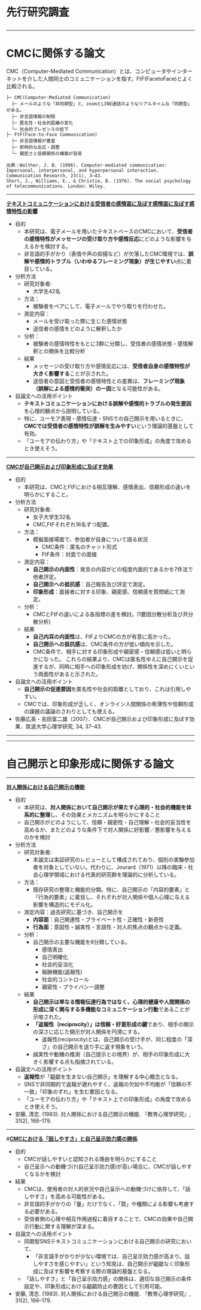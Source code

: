 # 先行研究調査
## 
-------------------------------------------------------------------------------------------------------------------
# CMCに関係する論文
CMC（Computer-Mediated Communication）とは、コンピュータやインターネットを介した人間同士のコミュニケーションを指す。FtF(FacetoFace)とよく比較される。

```
├─ CMC(Computer-Mediated Communication)
  ├─ メールのような「非同期型」と、zoomとLINE通話のようなリアルタイムな「同期型」がある。
  ├─ 非言語情報の制限
  ├─ 匿名性・社会的距離の変化
  └─ 社会的プレゼンスの低下
├─ FtF(Face-to-Face Communication)
  ├─ 非言語情報が豊富
  ├─ 即時的な反応・調整
  └─ 親密さと信頼関係の構築が容易

出典：Walther, J. B. (1996). Computer-mediated communication: Impersonal, interpersonal, and hyperpersonal interaction. Communication Research, 23(1), 3–43.
Short, J., Williams, E., & Christie, B. (1976). The social psychology of telecommunications. London: Wiley.
```

-------------------------------------------------------------------------------------------------------------------
[**テキストコミュニケーションにおける受信者の感情面に及ぼす感情面に及ぼす感情特性の影響**](https://github.com/YutaroShinomiya/Yutaro-Shinomiya/blob/e07f2e175d17a37a6ffdc445a17e7978680340e3/GM%E8%AD%B0%E4%BA%8B%E9%8C%B2/%E5%85%88%E8%A1%8C%E7%A0%94%E7%A9%B6/%E3%83%86%E3%82%AD%E3%82%B9%E3%83%88%E3%82%B3%E3%83%9F%E3%83%A5%E3%83%8B%E3%82%B1%E3%83%BC%E3%82%B7%E3%83%A7%E3%83%B3%E3%81%AB%E3%81%8A%E3%81%91%E3%82%8B%E5%8F%97%E4%BF%A1%E8%80%85%E3%81%AE%E6%84%9F%E6%83%85%E9%9D%A2%E3%81%AB%E5%8F%8A%E3%81%BB%E3%82%99%E3%81%99%E6%84%9F%E6%83%85%E9%9D%A2%E3%81%AB%E5%8F%8A%E3%81%BB%E3%82%99%E3%81%99%E6%84%9F%E6%83%85%E7%89%B9%E6%80%A7%E3%81%AE%E5%BD%B1%E9%9F%BF.pdf)
- 目的
  - 本研究は、電子メールを用いたテキストベースのCMCにおいて、**受信者の感情特性がメッセージの受け取り方や感情反応**にどのような影響を与えるかを検討する。
  - 非言語的手がかり（表情や声の抑揚など）が欠落したCMC環境では、**誤解や感情的トラブル（いわゆるフレーミング現象）が生じやすい**点に着目している。
- 分析方法
  - 研究対象者:
    - 大学生42名
  - 方法：
    - 被験者をペアにして、電子メールでやり取りを行わせた。
  - 測定内容：
    - メールを受け取った際に生じた感情状態
    - 送信者の感情をどのように解釈したか
  - 分析：
    - 被験者の感情特性をもとに3群に分類し、受信者の感情状態・感情解釈との関係を比較分析
  - 結果
    - メッセージの受け取り方や感情反応には、**受信者自身の感情特性が大きく影響する**ことが示された。
    - 送信者の意図と受信者の感情特性との差異は、**フレーミング現象（誤解による感情的衝突）の一因**となる可能性がある。
- 自論文への活用ポイント
  - **テキストコミュニケーションにおける誤解や感情的トラブルの発生要因**を心理的観点から説明している。
  - 特に、ユーモア表現・感情伝達・SNSでの自己開示を用いるときに、**CMCでは受信者の感情特性が誤解を生みやすい**という理論的基盤として有効。
  - 「ユーモアの伝わり方」や「テキスト上での印象形成」の角度で攻めるとき使えそう。
-------------------------------------------------------------------------------------------------------------------
[**CMCが自己開示および印象形成に及ぼす効果**]([https://github.com/YutaroShinomiya/Yutaro-Shinomiya/blob/e07f2e175d17a37a6ffdc445a17e7978680340e3/GM%E8%AD%B0%E4%BA%8B%E9%8C%B2/%E5%85%88%E8%A1%8C%E7%A0%94%E7%A9%B6/%E3%83%86%E3%82%AD%E3%82%B9%E3%83%88%E3%82%B3%E3%83%9F%E3%83%A5%E3%83%8B%E3%82%B1%E3%83%BC%E3%82%B7%E3%83%A7%E3%83%B3%E3%81%AB%E3%81%8A%E3%81%91%E3%82%8B%E5%8F%97%E4%BF%A1%E8%80%85%E3%81%AE%E6%84%9F%E6%83%85%E9%9D%A2%E3%81%AB%E5%8F%8A%E3%81%BB%E3%82%99%E3%81%99%E6%84%9F%E6%83%85%E9%9D%A2%E3%81%AB%E5%8F%8A%E3%81%BB%E3%82%99%E3%81%99%E6%84%9F%E6%83%85%E7%89%B9%E6%80%A7%E3%81%AE%E5%BD%B1%E9%9F%BF.pdf](https://github.com/YutaroShinomiya/Yutaro-Shinomiya/blob/132a8026531d2983ea63e3df1fd9b1e8fc59c9e3/GM%E8%AD%B0%E4%BA%8B%E9%8C%B2/%E5%85%88%E8%A1%8C%E7%A0%94%E7%A9%B6/6.pdf))
- 目的
  - 本研究は、CMCとFtFにおける相互理解、感情表出、信頼形成の違いを明らかにすること。
- 分析方法
  - 研究対象者:
    - 女子大学生32名
    - CMC,FtFそれぞれ16名ずつ配置。
  - 方法：
    - 模擬面接場面で、参加者が自身について語る状況
      - CMC条件：匿名のチャット形式
      - FtF条件：対面での面接
  - 測定内容：
    - **自己開示の内面性**：発言の内容がどの程度内面的であるかを7件法で他者評定。
    - **自己開示への抵抗感**：自己報告及び評定で測定。
    - **印象形成**：面接者に対する印象、親密感、信頼感を質問紙にて測定。
  - 分析：
    - CMCとFtFの違いによる各指標の差を検討。(1要因分散分析及び共分散分析)
  - 結果
    - **自己内耳の内面性**は、FtFよりCMCの方が有意に高かった。
    - **自己開示への抵抗感**は、CMC条件の方が低い傾向を示した。
    - CMC条件で、相手に対する印象形成や親密感・信頼感は低いと明らかになった。
    これらの結果より、CMCは匿名性ゆえに自己開示を促進するが、同時に相手への印象形成を妨げ、関係性を深めにくいという両面性があると示された。
- 自論文への活用ポイント
  - **自己開示の促進要因**を匿名性や社会的距離としており、これは引用しやすい。
  - CMCでは、印象形成が乏しく、オンライン人間関係の希薄性や信頼形成の課題の議論のさわりとしても使える。
- 佐藤広英・吉田富二雄（2007）．CMCが自己開示および印象形成に及ぼす効果．筑波大学心理学研究, 34, 37–43.
-------------------------------------------------------------------------------------------------------------------

-------------------------------------------------------------------------------------------------------------------
# 自己開示と印象形成に関係する論文
-------------------------------------------------------------------------------------------------------------------
[**対人関係における自己開示の機能**](https://github.com/YutaroShinomiya/Yutaro-Shinomiya/blob/e07f2e175d17a37a6ffdc445a17e7978680340e3/GM%E8%AD%B0%E4%BA%8B%E9%8C%B2/%E5%85%88%E8%A1%8C%E7%A0%94%E7%A9%B6/%E3%83%86%E3%82%AD%E3%82%B9%E3%83%88%E3%82%B3%E3%83%9F%E3%83%A5%E3%83%8B%E3%82%B1%E3%83%BC%E3%82%B7%E3%83%A7%E3%83%B3%E3%81%AB%E3%81%8A%E3%81%91%E3%82%8B%E5%8F%97%E4%BF%A1%E8%80%85%E3%81%AE%E6%84%9F%E6%83%85%E9%9D%A2%E3%81%AB%E5%8F%8A%E3%81%BB%E3%82%99%E3%81%99%E6%84%9F%E6%83%85%E9%9D%A2%E3%81%AB%E5%8F%8A%E3%81%BB%E3%82%99%E3%81%99%E6%84%9F%E6%83%85%E7%89%B9%E6%80%A7%E3%81%AE%E5%BD%B1%E9%9F%BF.pdf)
- 目的
  - 本研究は、**対人関係において自己開示が果たす心理的・社会的機能を体系的に整理**し、その効果とメカニズムを明らかにすること
  - 自己開示がどのようにして、信頼・親密性・自己理解・社会的妥当性を高めるか、またどのような条件下で対人関係に好影響／悪影響を与えるのかを検討
- 分析方法
  - 研究対象者:
    - 本論文は実証研究のレビューとして構成されており、個別の実験参加者を対象としていない。代わりに、Jourard（1971）以降の臨床・社会心理学領域における代表的研究群を理論的に分析している。
  - 方法：
    - 既存研究の整理と機能的分類。特に、自己開示の「内容的要素」と「行為的要素」に着目し、それぞれが対人関係や個人心理に与える影響を構造的にモデル化。
  - 測定内容：過去研究に基づき、自己開示を
    - **内容面**：自己関連性・プライベート性・正確性・新奇性
    - **行為面**：意図性・誠実性・言語性・対人的焦点の観点から定義。
  - 分析：
    - 自己開示の主要な機能を6分類している。
      - 感情表出
      - 自己明確化
      - 社会的妥当化
      - 報酬機能(返報性)
      - 社会的コントロール
      - 親密性・プライバシー調整
  - 結果
    - **自己開示は単なる情報伝達行為ではなく、心理的健康や人間関係の形成に深く関与する多機能なコミュニケーション行動**であることが示唆された。
    - **「返報性（reciprocity）」は信頼・好意形成の鍵**であり、相手の開示の深さに応じた開示が対人関係を円滑にする。
      - 返報性(reciprocity)とは、自己開示の受け手が、同じ程度の「深さ」の自己開示を送り手に返す現象をいう。
    - 誠実性や動機の推測（自己提示との境界）が、相手の印象形成に大きく影響する点も指摘されている。
- 自論文への活用ポイント
  - **返報性**が「齟齬を生まない自己開示」を理解する中心概念となる。
  - SNSで非同期的で返報が遅れやすく、返報の欠如や不均衡が「信頼の不一致」「印象のずれ」を生む要因となる。
  - 「ユーモアの伝わり方」や「テキスト上での印象形成」の角度で攻めるとき使えそう。
- 安藤, 清志. (1983). 対人関係における自己開示の機能. 『教育心理学研究』, 31(2), 166–179.
-------------------------------------------------------------------------------------------------------------------
#[**CMCにおける「話しやすさ」と自己呈示効力感の関係**](https://github.com/YutaroShinomiya/Yutaro-Shinomiya/blob/e07f2e175d17a37a6ffdc445a17e7978680340e3/GM%E8%AD%B0%E4%BA%8B%E9%8C%B2/%E5%85%88%E8%A1%8C%E7%A0%94%E7%A9%B6/%E3%83%86%E3%82%AD%E3%82%B9%E3%83%88%E3%82%B3%E3%83%9F%E3%83%A5%E3%83%8B%E3%82%B1%E3%83%BC%E3%82%B7%E3%83%A7%E3%83%B3%E3%81%AB%E3%81%8A%E3%81%91%E3%82%8B%E5%8F%97%E4%BF%A1%E8%80%85%E3%81%AE%E6%84%9F%E6%83%85%E9%9D%A2%E3%81%AB%E5%8F%8A%E3%81%BB%E3%82%99%E3%81%99%E6%84%9F%E6%83%85%E9%9D%A2%E3%81%AB%E5%8F%8A%E3%81%BB%E3%82%99%E3%81%99%E6%84%9F%E6%83%85%E7%89%B9%E6%80%A7%E3%81%AE%E5%BD%B1%E9%9F%BF.pdf)
- 目的
  - CMCが話しやすいと認知される理由を明らかにすること
  - 自己呈示への動機づけ(自己呈示効力感)が高い場合に、CMCが話しやすくなるかを検討
- 結果
    - CMCは、使用者の対人的状況や自己呈示への動機づけに依存して、「話しやすさ」を高める可能性がある。
    - 非言語的手がかりの「量」だけでなく、「質」や種類による影響も考慮する必要がある。
    - 受信者側の心理や相互作用過程に着目することで、CMCの効果や自己開示行動に関する理解が深まる。
- 自論文への活用ポイント
  - 同期型SNSテキストコミュニケーションにおける自己開示の研究において、
    - 「非言語手がかりが少ない環境では、自己呈示効力感が高まり、話しやすさを感じやすい」という知見は、自己開示が齟齬なく印象形成に及ぼす影響を考察する際の理論的基盤となる。
  - 「話しやすさ」と「自己呈示効力感」の関係は、適切な自己開示の条件設定や、印象形成における齟齬防止の要因として引用可能。
- 安藤, 清志. (1983). 対人関係における自己開示の機能. 『教育心理学研究』, 31(2), 166–179.
